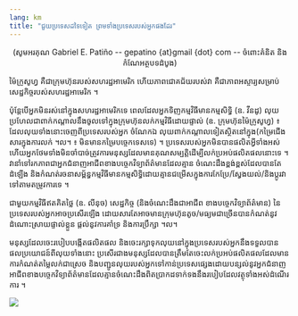 ```yaml
---
lang: km
title: "ជួយ​ប្រទេស​ដទៃទៀត​ ព្រម​ទាំង​ប្រទេស​របស់​អ្នក​ផង​ដែរ"
---
```


<center>(សូម​អរគុណ​​ Gabriel E. Patiño -- gepatino {at}gmail {dot} com -- 
ចំពោះ​​គំនិត​ និង​កំណែ​អត្ថបទ​ដំបូង) </center>

ម៉ៃក្រូសូហ្វ គឺ​ជា​ក្រុមហ៊ុន​របស់​សហរដ្ឋ​អាមេរិក​ ហើយ​ភាព​ជោគ​ជ័យ​របស់​វា​ គឺ​ជា​ភាព​អស្ចារ្យ​សម្រាប់​ 
សេដ្ឋកិច្ច​របស់​សហរដ្ឋ​​អាមេរិក ។

ប៉ុន្តែ​បើ​អ្នក​មិន​រស់​នៅ​ក្នុង​​សហរដ្ឋ​អាមេរិក​​ទេ​ ពេល​ដែល​អ្នក​ទិញ​កម្មវិធី​​​មាន​កម្មសិទ្ធិ​ 
(ឧ. វីនដូ) លុយ​​ប្រហែលជា​ពាក់​កណ្តាល​នឹង​ចូលទៅ​ក្នុង​​​ក្រុមហ៊ុន​​​លក់​កម្ម​វិធី​ដោយ​ផ្ទាល់​ (ឧ. ក្រុម​ហ៊ុនម៉ៃក្រូសូហ្វ​​) ៖ ដែល​លុយ​ទាំង​នោះ​ចេញ​ពី​ប្រទេស​របស់​អ្នក​ ចំណែក​​ឯ
លុយ​ពាក់​កណ្តាល​ទៀត​ស្ថិត​នៅ​ក្នុង​ (កម្រៃ​ជើង​សារ​ក្នុង​ការ​លក់​ ។ល។ ៖ មិន​មាន​កម្រៃ​បច្ចេក​ទេស​ទេ) ។ 
ប្រទេស​របស់​អ្នក​មិន​បាន​ផលិត​អ្វី​ទាំង​អស់​ ហើយ​អ្នក​ថែម​ទាំង​មិន​ចាំបាច់​ត្រូវ​ការ​ 
មនុស្ស​ដែល​មា​នគុណ​សម្បត្តិ​ដើម្បី​លក់​ប្រអប់​ផលិត​ផល​នោះទេ​ ។ វា​នាំ​ទៅ​រក​ភាព​ជា​អ្នក​ជំនាញ​អាជីព​ខាង​​បច្ចេកវិទ្យា​ព័ត៌មា​ន​​ដែលគ្មាន​ 
​​ចំណេះ​ដឹង​ខ្ពង់​ខ្ពស់ ​ដែល​បាន​តែ​ដំឡើង​ និង​កំណត់​រចនា​សម្ព័ន្ធ​កម្មវិធី​​​មាន​កម្មសិទ្ធិ​
ដោយ​គ្មាន​ជម្រើស​ក្នុង​ការ​កែ​ប្រែ​/ស្វែង​យល់​/និង​​ប្ដូរ​វា​ទៅ​តាម​តម្រូវ​ការ​ទេ ។

ជា​​មួយ​កម្មវិធី​ឥត​គិត​ថ្លៃ​ (ឧ. លីនុច) សេដ្ឋ​កិច្ច (និង​ចំណេះ​ដឹង​ជា​​អាជីព​ 
ខាង​​បច្ចេកវិទ្យាព័ត៌មាន) នៃ​​ប្រទេស​របស់​អ្នក​អាច​ប្រសើរ​ឡើង​ ដោយ​សារ​តែ​អាច​មាន​ក្រុម​ហ៊ុន​ 
តូច​/មធ្យម​ជា​ច្រើន​បាន​កំណត់​នូវ​ដំណោះ​ស្រាយ​ផ្ទាល់​ខ្លួន​ ផ្តល់​នូវ​ការ​គាំទ្រ​ 
និង​ការ​ប្រឹក្សា ។ល។

មនុស្ស​ដែល​ចេះ​របៀប​បង្កើត​ផលិត​ផល​ និងចេះ​រក្សា​ទុក​លុយ​នៅ​ក្នុង​ប្រទេស​របស់​អ្នក​ 
នឹង​ទទួល​បាន​ផល​ប្រយោជន៍​ពី​លុយ​ទាំង​នោះ​ ប្រសើរ​ជាង​មនុស្ស​ដែល​បាន​ត្រឹម​តែ​ចេះ​លក់​ប្រអប់​ផលិត​ផល​ដែល​មាន​
ការ​កំណត់​​តម្លៃ​លក់​ជា​ស្រេច​ និង​បញ្ជូន​លុយ​របស់​អ្នក​ទៅ​កាន់​ប្រទេស​ផ្សេង​ ដោយ​បន្សល់​នូវ​អ្នក​ជំនាញ​អាជីព​ខាង​បច្ចេកវិទ្យា​​ព័ត៌មាន​
ដែល​គ្មានចំណេះ​ដឹង​ពិត​ប្រាកដ​ទាក់​ទង​នឹង​របៀប​ដែល​វត្ថុ​ទាំង​អស់​ដំណើរ​ការ ។

<img src="Images/earth.png" />




